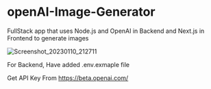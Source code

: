 # openAI-Image-Generator
FullStack app that uses Node.js and OpenAI in Backend and Next.js in Frontend to generate images


![Screenshot_20230110_212711](https://user-images.githubusercontent.com/20592299/211599821-371fc396-9478-4e20-8bd1-0cbce6cc6902.png)


For Backend, Have added .env.exmaple file

Get API Key From https://beta.openai.com/

